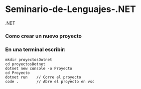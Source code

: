 # Seminario-de-Lenguajes-.NET
.NET

### Como crear un nuevo proyecto
### En una terminal escribir:

    mkdir proyectosDotnet
    cd proyectosDotnet
    dotnet new console -o Proyecto
    cd Proyecto
    dotnet run    // Corre el proyecto
    code .        // Abre el proyecto en vsc
